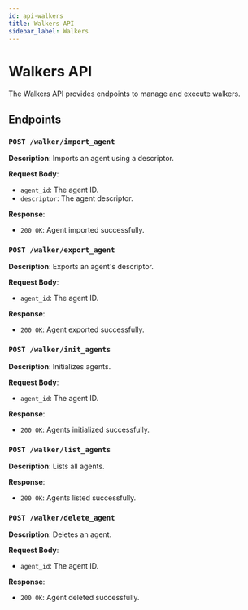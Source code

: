 ```yaml
---
id: api-walkers
title: Walkers API
sidebar_label: Walkers
---
```


# Walkers API

The Walkers API provides endpoints to manage and execute walkers.

## Endpoints

### `POST /walker/import_agent`

**Description**: Imports an agent using a descriptor.

**Request Body**:
- `agent_id`: The agent ID.
- `descriptor`: The agent descriptor.

**Response**:
- `200 OK`: Agent imported successfully.

### `POST /walker/export_agent`

**Description**: Exports an agent's descriptor.

**Request Body**:
- `agent_id`: The agent ID.

**Response**:
- `200 OK`: Agent exported successfully.

### `POST /walker/init_agents`

**Description**: Initializes agents.

**Request Body**:
- `agent_id`: The agent ID.

**Response**:
- `200 OK`: Agents initialized successfully.

### `POST /walker/list_agents`

**Description**: Lists all agents.

**Response**:
- `200 OK`: Agents listed successfully.

### `POST /walker/delete_agent`

**Description**: Deletes an agent.

**Request Body**:
- `agent_id`: The agent ID.

**Response**:
- `200 OK`: Agent deleted successfully.
